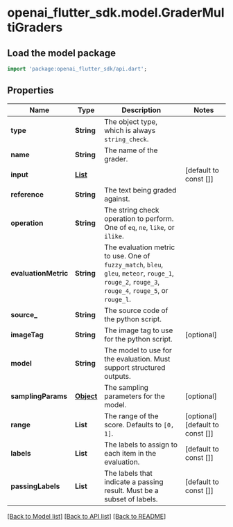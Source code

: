# openai_flutter_sdk.model.GraderMultiGraders

## Load the model package
```dart
import 'package:openai_flutter_sdk/api.dart';
```

## Properties
Name | Type | Description | Notes
------------ | ------------- | ------------- | -------------
**type** | **String** | The object type, which is always `string_check`. | 
**name** | **String** | The name of the grader. | 
**input** | [**List<EvalItem>**](EvalItem.md) |  | [default to const []]
**reference** | **String** | The text being graded against. | 
**operation** | **String** | The string check operation to perform. One of `eq`, `ne`, `like`, or `ilike`. | 
**evaluationMetric** | **String** | The evaluation metric to use. One of `fuzzy_match`, `bleu`, `gleu`, `meteor`, `rouge_1`, `rouge_2`, `rouge_3`, `rouge_4`, `rouge_5`, or `rouge_l`. | 
**source_** | **String** | The source code of the python script. | 
**imageTag** | **String** | The image tag to use for the python script. | [optional] 
**model** | **String** | The model to use for the evaluation. Must support structured outputs. | 
**samplingParams** | [**Object**](.md) | The sampling parameters for the model. | [optional] 
**range** | **List<num>** | The range of the score. Defaults to `[0, 1]`. | [optional] [default to const []]
**labels** | **List<String>** | The labels to assign to each item in the evaluation. | [default to const []]
**passingLabels** | **List<String>** | The labels that indicate a passing result. Must be a subset of labels. | [default to const []]

[[Back to Model list]](../README.md#documentation-for-models) [[Back to API list]](../README.md#documentation-for-api-endpoints) [[Back to README]](../README.md)


